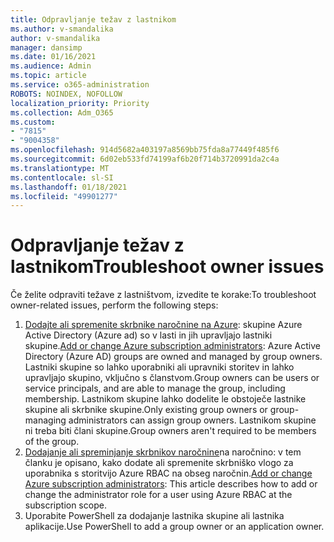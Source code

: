 ```yaml
---
title: Odpravljanje težav z lastnikom
ms.author: v-smandalika
author: v-smandalika
manager: dansimp
ms.date: 01/16/2021
ms.audience: Admin
ms.topic: article
ms.service: o365-administration
ROBOTS: NOINDEX, NOFOLLOW
localization_priority: Priority
ms.collection: Adm_O365
ms.custom:
- "7815"
- "9004358"
ms.openlocfilehash: 914d5682a403197a8569bb75fda8a77449f485f6
ms.sourcegitcommit: 6d02eb533fd74199af6b20f714b3720991da2c4a
ms.translationtype: MT
ms.contentlocale: sl-SI
ms.lasthandoff: 01/18/2021
ms.locfileid: "49901277"
---
```

# <a name="troubleshoot-owner-issues"></a><span data-ttu-id="3a6b9-102">Odpravljanje težav z lastnikom</span><span class="sxs-lookup"><span data-stu-id="3a6b9-102">Troubleshoot owner issues</span></span>

<span data-ttu-id="3a6b9-103">Če želite odpraviti težave z lastništvom, izvedite te korake:</span><span class="sxs-lookup"><span data-stu-id="3a6b9-103">To troubleshoot owner-related issues, perform the following steps:</span></span>

1. <span data-ttu-id="3a6b9-104">[Dodajte ali spremenite skrbnike naročnine na Azure](https://docs.microsoft.com/azure/active-directory/fundamentals/active-directory-accessmanagement-managing-group-owners): skupine Azure Active Directory (Azure ad) so v lasti in jih upravljajo lastniki skupine.</span><span class="sxs-lookup"><span data-stu-id="3a6b9-104">[Add or change Azure subscription administrators](https://docs.microsoft.com/azure/active-directory/fundamentals/active-directory-accessmanagement-managing-group-owners): Azure Active Directory (Azure AD) groups are owned and managed by group owners.</span></span> <span data-ttu-id="3a6b9-105">Lastniki skupine so lahko uporabniki ali upravniki storitev in lahko upravljajo skupino, vključno s članstvom.</span><span class="sxs-lookup"><span data-stu-id="3a6b9-105">Group owners can be users or service principals, and are able to manage the group, including membership.</span></span> <span data-ttu-id="3a6b9-106">Lastnikom skupine lahko dodelite le obstoječe lastnike skupine ali skrbnike skupine.</span><span class="sxs-lookup"><span data-stu-id="3a6b9-106">Only existing group owners or group-managing administrators can assign group owners.</span></span> <span data-ttu-id="3a6b9-107">Lastnikom skupine ni treba biti člani skupine.</span><span class="sxs-lookup"><span data-stu-id="3a6b9-107">Group owners aren't required to be members of the group.</span></span>
2. <span data-ttu-id="3a6b9-108">[Dodajanje ali spreminjanje skrbnikov naročnine](https://docs.microsoft.com/azure/cost-management-billing/manage/add-change-subscription-administrator)na naročnino: v tem članku je opisano, kako dodate ali spremenite skrbniško vlogo za uporabnika s storitvijo Azure RBAC na obseg naročnin.</span><span class="sxs-lookup"><span data-stu-id="3a6b9-108">[Add or change Azure subscription administrators](https://docs.microsoft.com/azure/cost-management-billing/manage/add-change-subscription-administrator): This article describes how to add or change the administrator role for a user using Azure RBAC at the subscription scope.</span></span>
3. <span data-ttu-id="3a6b9-109">Uporabite PowerShell za dodajanje lastnika skupine ali lastnika aplikacije.</span><span class="sxs-lookup"><span data-stu-id="3a6b9-109">Use PowerShell to add a group owner or an application owner.</span></span>
